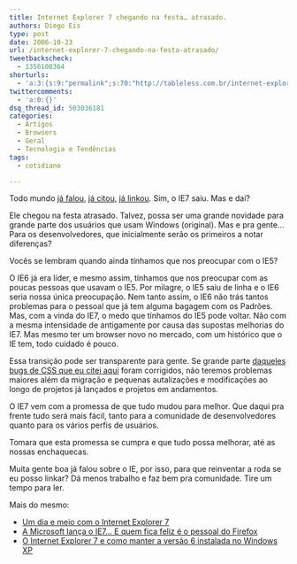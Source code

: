 ```yaml
---
title: Internet Explorer 7 chegando na festa… atrasado.
authors: Diego Eis
type: post
date: 2006-10-23
url: /internet-explorer-7-chegando-na-festa-atrasado/
tweetbackscheck:
  - 1356108364
shorturls:
  - 'a:3:{s:9:"permalink";s:70:"http://tableless.com.br/internet-explorer-7-chegando-na-festa-atrasado";s:7:"tinyurl";s:26:"http://tinyurl.com/3h3unmr";s:4:"isgd";s:19:"http://is.gd/gAW9De";}'
twittercomments:
  - 'a:0:{}'
dsq_thread_id: 503036181
categories:
  - Artigos
  - Browsers
  - Geral
  - Tecnologia e Tendências
tags:
  - cotidiano

---
```

Todo mundo [já falou][1], [já citou][2], [já linkou][3]. Sim, o IE7 saiu. Mas e daí?

Ele chegou na festa atrasado. Talvez, possa ser uma grande novidade para grande parte dos usuários que usam Windows (original). Mas e pra gente&#8230; Para os desenvolvedores, que inicialmente serão os primeiros a notar diferenças?

Vocês se lembram quando ainda tínhamos que nos preocupar com o IE5?
  
O IE6 já era líder, e mesmo assim, tínhamos que nos preocupar com as poucas pessoas que usavam o IE5. Por milagre, o IE5 saiu de linha e o IE6 seria nossa única preocupação. Nem tanto assim, o IE6 não trás tantos problemas para o pessoal que já tem alguma bagagem com os Padrões. Mas, com a vinda do IE7, o medo que tínhamos do IE5 pode voltar. Não com a mesma intensidade de antigamente por causa das supostas melhorias do IE7. Mas mesmo ter um browser novo no mercado, com um histórico que o IE tem, todo cuidado é pouco.

Essa transição pode ser transparente para gente. Se grande parte [daqueles bugs de CSS que eu citei aqui][4] foram corrigidos, não teremos problemas maiores além da migração e pequenas autalizações e modificações ao longo de projetos já lançados e projetos em andamentos.

O IE7 vem com a promessa de que tudo mudou para melhor. Que daqui pra frente tudo será mais fácil, tanto para a comunidade de desenvolvedores quanto para os vários perfis de usuários.
  
Tomara que esta promessa se cumpra e que tudo possa melhorar, até as nossas enchaquecas.

Muita gente boa já falou sobre o IE, por isso, para que reinventar a roda se eu posso linkar? Dá menos trabalho e faz bem pra comunidade. Tire um tempo para ler.

Mais do mesmo:

  * [Um dia e meio com o Internet Explorer 7][1]
  * [A Microsoft lança o IE7&#8230; E quem fica feliz é o pessoal do Firefox][2]
  * [O Internet Explorer 7 e como manter a versão 6 instalada no Windows XP][3]

 [1]: http://brunotorres.net/2006/10/20/um-dia-e-meio-com-o-internet-explorer-7
 [2]: http://brunotorres.net/2006/10/19/microsoft-lanca-ie7
 [3]: http://www.revolucao.etc.br/archives/o-internet-explorer-7-e-como-manter-a-versao-6-instalada-no-windows-xp/
 [4]: http://tableless.com.br/mudancas-no-ie7